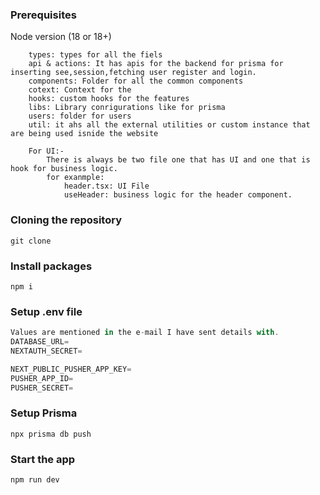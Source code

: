 ### Prerequisites

Node version (18 or 18+)

```Folder Structure:
    types: types for all the fiels
    api & actions: It has apis for the backend for prisma for inserting see,session,fetching user register and login.
    components: Folder for all the common components
    cotext: Context for the
    hooks: custom hooks for the features
    libs: Library conrigurations like for prisma
    users: folder for users
    util: it ahs all the external utilities or custom instance that are being used isnide the website

    For UI:-
        There is always be two file one that has UI and one that is hook for business logic.
        for exanmple:
            header.tsx: UI File
            useHeader: business logic for the header component.
```

### Cloning the repository

```shell
git clone
```

### Install packages

```shell
npm i
```

### Setup .env file

```js
Values are mentioned in the e-mail I have sent details with.
DATABASE_URL=
NEXTAUTH_SECRET=

NEXT_PUBLIC_PUSHER_APP_KEY=
PUSHER_APP_ID=
PUSHER_SECRET=
```

### Setup Prisma

```shell
npx prisma db push

```

### Start the app

```shell
npm run dev
```

